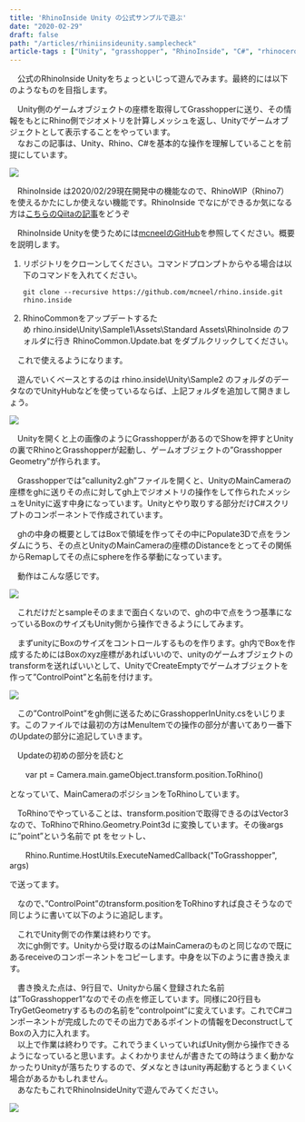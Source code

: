 ```yaml
---
title: 'RhinoInside Unity の公式サンプルで遊ぶ'
date: "2020-02-29"
draft: false
path: "/articles/rhiniinsideunity.samplecheck"
article-tags : ["Unity", "grasshopper", "RhinoInside", "C#", "rhinoceros"]
---
```


　公式のRhinoInside Unityをちょっといじって遊んでみます。最終的には以下のようなものを目指します。  

　Unity側のゲームオブジェクトの座標を取得してGrasshopperに送り、その情報をもとにRhino側でジオメトリを計算しメッシュを返し、Unityでゲームオブジェクトとして表示することをやっています。  
　なおこの記事は、Unity、Rhino、C#を基本的な操作を理解していることを前提にしています。

  

![](https://1.bp.blogspot.com/-6V7f-V45f6I/XlnF_6_cg1I/AAAAAAAABxE/LcQkqiRw7z4OEDSck8fkjb1PDhm4DJ7TACLcBGAsYHQ/s640/rhinoinsideunity_vshoudini.gif)

  

　RhinoInside は2020/02/29現在開発中の機能なので、RhinoWIP（Rhino7）を使えるかたにしか使えない機能です。RhinoInside でなにができるか気になる方は[こちらのQiitaの記事](https://qiita.com/hiron_rgkr/items/ba00b7ae75068a54ff20)をどうぞ

　RhinoInside Unityを使うためには[mcneelのGitHub](https://github.com/mcneel/rhino.inside/tree/master/Unity)を参照してください。概要を説明します。  
  

1.  リポジトリをクローンしてください。コマンドプロンプトからやる場合は以下のコマンドを入れてください。  
    ```
    git clone --recursive https://github.com/mcneel/rhino.inside.git rhino.inside
    ```
2.  RhinoCommonをアップデートするため rhino.inside\\Unity\\Sample1\\Assets\\Standard Assets\\RhinoInside のフォルダに行き RhinoCommon.Update.bat をダブルクリックしてください。

　これで使えるようになります。

　遊んでいくベースとするのは rhino.inside\\Unity\\Sample2 のフォルダのデータなのでUnityHubなどを使っているならば、上記フォルダを追加して開きましょう。

  

[![](https://1.bp.blogspot.com/-Qvc95M49gfg/Xlnzwbq90-I/AAAAAAAABxg/vpwdxb-nO4Aw7beMmi5skYsOfoPcABihgCLcBGAsYHQ/s400/%25E7%2594%25BB%25E5%2583%258F1.png)](https://1.bp.blogspot.com/-Qvc95M49gfg/Xlnzwbq90-I/AAAAAAAABxg/vpwdxb-nO4Aw7beMmi5skYsOfoPcABihgCLcBGAsYHQ/s1600/%25E7%2594%25BB%25E5%2583%258F1.png)

  

　Unityを開くと上の画像のようにGrasshopperがあるのでShowを押すとUnityの裏でRhinoとGrasshopperが起動し、ゲームオブジェクトの”Grasshopper Geometry”が作られます。

　Grasshopperでは”callunity2.gh”ファイルを開くと、UnityのMainCameraの座標をghに送りその点に対してgh上でジオメトリの操作をして作られたメッシュをUnityに返す中身になっています。Unityとやり取りする部分だけC#スクリプトのコンポーネントで作成されています。

　ghの中身の概要としてはBoxで領域を作ってその中にPopulate3Dで点をランダムにうち、その点とUnityのMainCameraの座標のDistanceをとってその関係からRemapしてその点にsphereを作る挙動になっています。

　動作はこんな感じです。

  

[![](https://1.bp.blogspot.com/-V-Tl-UzRpPQ/Xln3pHcvPqI/AAAAAAAABx4/K9HCqdQ1WnUpNgSycLpN58RLSyTj3SbRQCLcBGAsYHQ/s400/RIU_Sampl2.gif)](https://1.bp.blogspot.com/-V-Tl-UzRpPQ/Xln3pHcvPqI/AAAAAAAABx4/K9HCqdQ1WnUpNgSycLpN58RLSyTj3SbRQCLcBGAsYHQ/s1600/RIU_Sampl2.gif)

  

　これだけだとsampleそのままで面白くないので、ghの中で点をうつ基準になっているBoxのサイズもUnity側から操作できるようにしてみます。

　まずunityにBoxのサイズをコントロールするものを作ります。gh内でBoxを作成するためにはBoxのxyz座標があればいいので、unityのゲームオブジェクトのtransformを送ればいいとして、UnityでCreateEmptyでゲームオブジェクトを作って”ControlPoint”と名前を付けます。

[![](https://1.bp.blogspot.com/-2DC4FQFBF9A/Xln6lF-KkFI/AAAAAAAAByQ/FcELw49TsgA_MIca2IZqXrr0hw_Kn0n3ACLcBGAsYHQ/s400/%25E7%2594%25BB%25E5%2583%258F2.png)](https://1.bp.blogspot.com/-2DC4FQFBF9A/Xln6lF-KkFI/AAAAAAAAByQ/FcELw49TsgA_MIca2IZqXrr0hw_Kn0n3ACLcBGAsYHQ/s1600/%25E7%2594%25BB%25E5%2583%258F2.png)

  

　この”ControlPoint”をgh側に送るためにGrasshopperInUnity.csをいじります。このファイルでは最初の方はMenuItemでの操作の部分が書いてあり一番下のUpdateの部分に追記していきます。

　Updateの初めの部分を読むと 

　　var pt = Camera.main.gameObject.transform.position.ToRhino()

となっていて、MainCameraのポジションをToRhinoしています。

　ToRhinoでやっていることは、transform.positionで取得できるのはVector3なので、ToRhinoでRhino.Geometry.Point3d に変換しています。その後argsに”point”という名前で pt をセットし、

　　Rhino.Runtime.HostUtils.ExecuteNamedCallback("ToGrasshopper", args)

で送ってます。

　なので、”ControlPoint”のtransform.positionをToRhinoすれば良さそうなので同じように書いて以下のように追記します。  

  
  
　これでUnity側での作業は終わりです。  
　次にgh側です。Unityから受け取るのはMainCameraのものと同じなので既にあるreceiveのコンポーネントをコピーします。中身を以下のように書き換えます。  
  
  
　書き換えた点は、9行目で、Unityから届く登録された名前は”ToGrasshopper1”なのでその点を修正しています。同様に20行目もTryGetGeometryするものの名前を”controlpoint”に変えています。これでC#コンポーネントが完成したのでその出力であるポイントの情報をDeconstructしてBoxの入力に入れます。  
　以上で作業は終わりです。これでうまくいっていればUnity側から操作できるようになっていると思います。よくわかりませんが書きたての時はうまく動かなかったりUnityが落ちたりするので、ダメなときはunity再起動するとうまくいく場合があるかもしれません。  
　あなたもこれでRhinoInsideUnityで遊んでみてください。  
  

[![](https://1.bp.blogspot.com/-pukbJjiUEF4/XloEg7XZk1I/AAAAAAAAByo/62SY-yQ1E1AqtS3ROQ9rb88w0WiMd3SpACLcBGAsYHQ/s640/RIU_Sampl2-2.gif)](https://1.bp.blogspot.com/-pukbJjiUEF4/XloEg7XZk1I/AAAAAAAAByo/62SY-yQ1E1AqtS3ROQ9rb88w0WiMd3SpACLcBGAsYHQ/s1600/RIU_Sampl2-2.gif)
